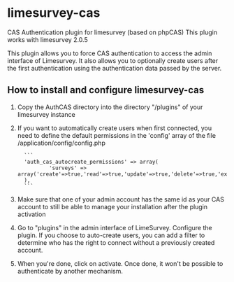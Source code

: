 # limesurvey-cas
CAS Authentication plugin for limesurvey (based on phpCAS)
This plugin works with limesurvey 2.0.5

This plugin allows you to force CAS authentication to access the admin interface of Limesurvey.
It also allows you to optionally create users after the first authentication using the authentication data passed by the server.

## How to install and configure limesurvey-cas

1. Copy the AuthCAS directory into the directory "/plugins" of your limesurvey instance
2. If you want to automatically create users when first connected, you need to define the default permissions in the 'config' array of the file /application/config/config.php

         ```
         'auth_cas_autocreate_permissions' => array(
                 'surveys' => array('create'=>true,'read'=>true,'update'=>true,'delete'=>true,'export'=>true)
         ),
         ```
3. Make sure that one of your admin account has the same id as your CAS account to still be able to manage your installation after the plugin activation
4. Go to "plugins" in the admin interface of LimeSurvey. Configure the plugin. If you choose to auto-create users, you can add a filter to determine who has the right to connect without a previously created account.
5. When you're done, click on activate. Once done, it won't be possible to authenticate by another mechanism.


